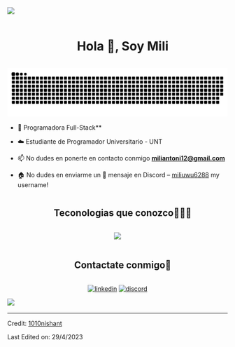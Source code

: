 
<!--horizontal divider(gradiant)-->
<img src="https://user-images.githubusercontent.com/73097560/115834477-dbab4500-a447-11eb-908a-139a6edaec5c.gif">

<!--h1 without bottom border-->
<div id="user-content-toc">
  <ul align="center">
    <summary><h1 style="display: inline-block">Hola 👋, Soy Mili</h1></summary>
  </ul>
</div>


<!--- snake -->
<div align="center">
  <img  src="https://github.com/1999AZZAR/1999AZZAR/blob/readme/resources/img/grid-snake.svg"
       alt="snake" /></a>
</div>




<!--Intro start-->
- 🌱 Programadora Full-Stack**

- ☁️ Estudiante de Programador Universitario - UNT 

- 📫 No dudes en ponerte en contacto conmigo **miliantoni12@gmail.com**

- 🏠 No dudes en enviarme un 👋 mensaje en Discord –  [miliuwu6288](https://discordapp.com/users/957722095381540874) my username!
<!--Intro end-->




<!--h1 without bottom border-->
<div id="user-content-toc">
  <ul align="center">
    <summary><h2 style="display: inline-block">Teconologias que conozco👨🏻‍💻</h2></summary>
  </ul>
</div>
<!--tech stack icons-->
<p align="center">
  <a href="https://skillicons.dev">
    <img src="https://skillicons.dev/icons?i=git,css,discord,express,github,html,js,bootstrap,php,mongodb,mysql,nextjs,nodejs,postman,react,tailwind,vscode&perline=14" />
  </a>
</p>


<!-- Connect with me -->
<!--h2 without bottom border-->
<div id="user-content-toc">
  <ul align="center">
    <summary><h2 style="display: inline-block">Contactate conmigo🤝</h2></summary>
  </ul>
</div>

<!--icons and links-->
<p align="center">
<a href="www.linkedin.com/in/
mili-antoni-33646225a" target="blank"><img align="center" src="https://user-images.githubusercontent.com/88904952/234979284-68c11d7f-1acc-4f0c-ac78-044e1037d7b0.png" alt="linkedin" height="50" width="50" /></a>
<a href="https://discord.com/channels/@me/1254519679192662209" target="blank"><img align="center" src="https://user-images.githubusercontent.com/88904952/234982627-019fd336-6248-453c-9b05-97c13fd1d207.png" alt="discord" height="50" width="50" /></a>
  
</p>



  
</div>


<!--horizontal divider(gradiant)-->
<img src="https://user-images.githubusercontent.com/73097560/115834477-dbab4500-a447-11eb-908a-139a6edaec5c.gif">

----------------------------------------------------------------------
Credit: [1010nishant](https://github.com/1010nishant)

Last Edited on: 29/4/2023
